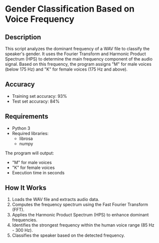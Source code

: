 # Gender Classification Based on Voice Frequency

## Description
This script analyzes the dominant frequency of a WAV file to classify the speaker's gender. It uses the Fourier Transform and Harmonic Product Spectrum (HPS) to determine the main frequency component of the audio signal. Based on this frequency, the program assigns "M" for male voices (below 175 Hz) and "K" for female voices (175 Hz and above).

## Accuracy
- Training set accuracy: 93%
- Test set accuracy: 84%

## Requirements
- Python 3
- Required libraries:
  - librosa
  - numpy

The program will output:
- "M" for male voices
- "K" for female voices
- Execution time in seconds

## How It Works
1. Loads the WAV file and extracts audio data.
2. Computes the frequency spectrum using the Fast Fourier Transform (FFT).
3. Applies the Harmonic Product Spectrum (HPS) to enhance dominant frequencies.
4. Identifies the strongest frequency within the human voice range (85 Hz - 300 Hz).
5. Classifies the speaker based on the detected frequency.


